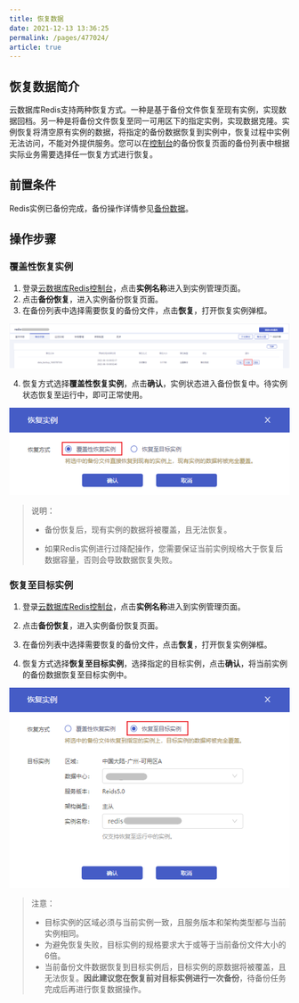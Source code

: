 ```yaml
---
title: 恢复数据
date: 2021-12-13 13:36:25
permalink: /pages/477024/
article: true
---
```


## 恢复数据简介

云数据库Redis支持两种恢复方式。一种是基于备份文件恢复至现有实例，实现数据回档。另一种是将备份文件恢复至同一可用区下的指定实例，实现数据克隆。实例恢复将清空原有实例的数据，将指定的备份数据恢复到实例中，恢复过程中实例无法访问，不能对外提供服务。您可以在[控制台](https://console.capitalonline.net/dbinstances)的备份恢复页面的备份列表中根据实际业务需要选择任一恢复方式进行恢复。

## 前置条件

Redis实例已备份完成，备份操作详情参见[备份数据](./00.备份数据.md)。

## 操作步骤

### 覆盖性恢复实例

1. 登录[云数据库Redis控制台](https://console.capitalonline.net/dbinstances)，点击**实例名称**进入到实例管理页面。
2. 点击**备份恢复**，进入实例备份恢复页面。
3. 在备份列表中选择需要恢复的备份文件，点击**恢复**，打开恢复实例弹框。

![030](../../pics/030.png)

4. 恢复方式选择**覆盖性恢复实例**，点击**确认**，实例状态进入备份恢复中。待实例状态恢复至运行中，即可正常使用。

![031](../../pics/031.png)

> 说明：
>
> - 备份恢复后，现有实例的数据将被覆盖，且无法恢复。
>
> - 如果Redis实例进行过降配操作，您需要保证当前实例规格大于恢复后数据容量，否则会导致数据恢复失败。

### 恢复至目标实例

1. 登录[云数据库Redis控制台](https://console.capitalonline.net/dbinstances)，点击**实例名称**进入到实例管理页面。
2. 点击**备份恢复**，进入实例备份恢复页面。
3. 在备份列表中选择需要恢复的备份文件，点击**恢复**，打开恢复实例弹框。

4. 恢复方式选择**恢复至目标实例**，选择指定的目标实例，点击**确认**，将当前实例的备份数据恢复至目标实例中。

![102](../../pics/102.png)

> 注意：
>
> - 目标实例的区域必须与当前实例一致，且服务版本和架构类型都与当前实例相同。
> - 为避免恢复失败，目标实例的规格要求大于或等于当前备份文件大小的6倍。
> - 当前备份文件数据恢复到目标实例后，目标实例的原数据将被覆盖，且无法恢复。**因此建议您在恢复前对目标实例进行一次备份**，待备份任务完成后再进行恢复数据操作。
